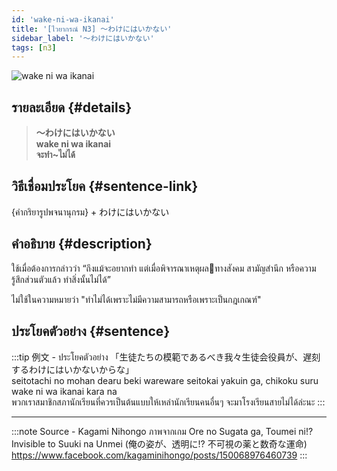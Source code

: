 ```yaml
---
id: 'wake-ni-wa-ikanai'
title: '[ไวยากรณ์ N3] 〜わけにはいかない'
sidebar_label: '〜わけにはいかない'
tags: [n3]
---
```


![wake ni wa ikanai](https://res.cloudinary.com/kagamiweb/image/upload/v1631720715/nihongo/grammar/n3/wake-ni-wa-ikanai.png)

## รายละเอียด {#details}

> **〜わけにはいかない**  
> **wake ni wa ikanai**  
> **จะทำ~ไม่ได้**

## วิธีเชื่อมประโยค {#sentence-link}

{คำกริยารูปพจนานุกรม} + わけにはいかない

## คำอธิบาย {#description}

ใช้เมื่อต้องการกล่าวว่า “ถึงแม้จะอยากทำ แต่เมื่อพิจารณาเหตุผลทางสังคม สามัญสำนึก หรือความรู้สึกส่วนตัวแล้ว ทำสิ่งนั้นไม่ได้”

ไม่ใช้ในความหมายว่า "ทำไม่ได้เพราะไม่มีความสามารถหรือเพราะเป็นกฎเกณฑ์"

## ประโยคตัวอย่าง {#sentence}

:::tip 例文 - ประโยคตัวอย่าง
「生徒たちの模範であるべき我々生徒会役員が、遅刻するわけにはいかないからな」  
seitotachi no mohan dearu beki wareware seitokai yakuin ga, chikoku suru wake ni wa ikanai kara na  
พวกเราสมาชิกสภานักเรียนที่ควรเป็นต้นแบบให้เหล่านักเรียนคนอื่นๆ จะมาโรงเรียนสายไม่ได้ล่ะนะ
:::

---
:::note Source - Kagami Nihongo
ภาพจากเกม Ore no Sugata ga, Toumei ni!? Invisible to Suuki na Unmei (俺の姿が、透明に!? 不可視の薬と数奇な運命)  
https://www.facebook.com/kagaminihongo/posts/150068976460739
:::